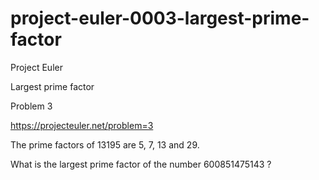 # project-euler-0003-largest-prime-factor

Project Euler

Largest prime factor

Problem 3

https://projecteuler.net/problem=3

The prime factors of 13195 are 5, 7, 13 and 29.

What is the largest prime factor of the number 600851475143 ?

